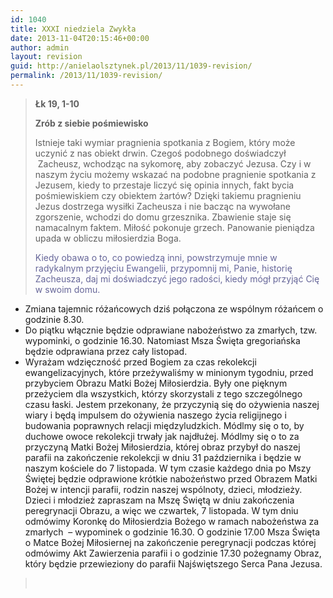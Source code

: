 ```yaml
---
id: 1040
title: XXXI niedziela Zwykła
date: 2013-11-04T20:15:46+00:00
author: admin
layout: revision
guid: http://anielaolsztynek.pl/2013/11/1039-revision/
permalink: /2013/11/1039-revision/
---
```

> **Łk 19, 1-10**
> 
> **Zrób z siebie pośmiewisko**
> 
> Istnieje taki wymiar pragnienia spotkania z Bogiem, który może uczynić z nas obiekt drwin. Czegoś podobnego doświadczył  Zacheusz, wchodząc na sykomorę, aby zobaczyć Jezusa. Czy i w naszym życiu możemy wskazać na podobne pragnienie spotkania z Jezusem, kiedy to przestaje liczyć się opinia innych, fakt bycia pośmiewiskiem czy obiektem żartów? Dzięki takiemu pragnieniu Jezus dostrzega wysiłki Zacheusza i nie bacząc na wywołane zgorszenie, wchodzi do domu grzesznika. Zbawienie staje się namacalnym faktem. Miłość pokonuje grzech. Panowanie pieniądza upada w obliczu miłosierdzia Boga.
> 
> <span style="color: #666699;">Kiedy obawa o to, co powiedzą inni, powstrzymuje mnie w radykalnym przyjęciu Ewangelii, przypomnij mi, Panie, historię Zacheusza, daj mi doświadczyć jego radości, kiedy mógł przyjąć Cię w swoim domu.</span>

  * Zmiana tajemnic różańcowych dziś połączona ze wspólnym różańcem o godzinie 8.30.
  * Do piątku włącznie będzie odprawiane nabożeństwo za zmarłych, tzw. wypominki, o godzinie 16.30. Natomiast Msza Święta gregoriańska będzie odprawiana przez cały listopad.
  * Wyrażam wdzięczność przed Bogiem za czas rekolekcji ewangelizacyjnych, które przeżywaliśmy w minionym tygodniu, przed przybyciem Obrazu Matki Bożej Miłosierdzia. Były one pięknym przeżyciem dla wszystkich, którzy skorzystali z tego szczególnego czasu łaski. Jestem przekonany, że przyczynią się do ożywienia naszej wiary i będą impulsem do ożywienia naszego życia religijnego i budowania poprawnych relacji międzyludzkich. Módlmy się o to, by duchowe owoce rekolekcji trwały jak najdłużej. Módlmy się o to za przyczyną Matki Bożej Miłosierdzia, której obraz przybył do naszej parafii na zakończenie rekolekcji w dniu 31 października i będzie w naszym kościele do 7 listopada. W tym czasie każdego dnia po Mszy Świętej będzie odprawione krótkie nabożeństwo przed Obrazem Matki Bożej w intencji parafii, rodzin naszej wspólnoty, dzieci, młodzieży. Dzieci i młodzież zapraszam na Mszę Świętą w dniu zakończenia peregrynacji Obrazu, a więc we czwartek, 7 listopada. W tym dniu odmówimy Koronkę do Miłosierdzia Bożego w ramach nabożeństwa za zmarłych  &#8211; wypominek o godzinie 16.30. O godzinie 17.00 Msza Święta o Matce Bożej Miłosiernej na zakończenie peregrynacji podczas której odmówimy Akt Zawierzenia parafii i o godzinie 17.30 pożegnamy Obraz, który będzie przewieziony do parafii Najświętszego Serca Pana Jezusa.

> <span style="color: #666699;"><br /> </span>